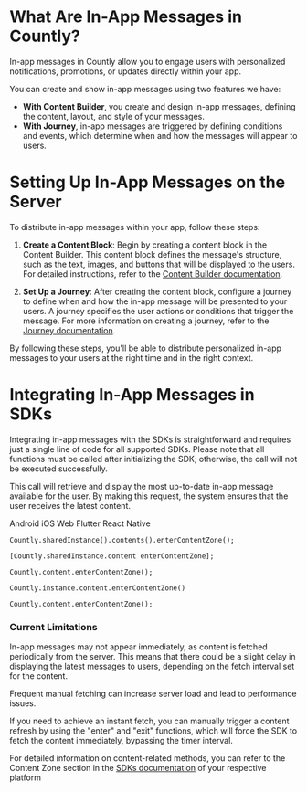 <h1 id="h_01JP9QWQBZHAJQ1T4X9EDVFTWJ">What Are In-App Messages in Countly?</h1>
<div>
  <div>
    <div>
      <div>
        <p>
          In-app messages in Countly allow you to engage users with personalized
          notifications, promotions, or updates directly within your app.
        </p>
        <p>
          You can create and show in-app messages using two features we
          have:
        </p>
        <ul>
          <li>
            <strong>With Content Builder</strong>, you create and design
            in-app messages, defining the content, layout, and style
            of your messages.
          </li>
          <li>
            <strong>With Journey</strong>, in-app messages are triggered
            by defining conditions and events, which determine when and
            how the messages will appear to users.
          </li>
        </ul>
      </div>
    </div>
  </div>
</div>
<div tabindex="0">
  <div></div>
</div>
<h1 id="h_01JP9QWQBZC3NHMTNWFQFFYS99">Setting Up In-App Messages on the Server</h1>
<p>
  To distribute in-app messages within your app, follow these steps:
</p>
<ol>
  <li>
    <p>
      <strong>Create a Content Block</strong>: Begin by creating a content
      block in the Content Builder. This content block defines the message's
      structure, such as the text, images, and buttons that will be displayed
      to the users. For detailed instructions, refer to the
      <a href="/hc/en-us/articles/17072500159388-Content-Builder" target="_new" rel="noopener">Content Builder documentation</a>.
    </p>
  </li>
  <li>
    <p>
      <strong>Set Up a Journey</strong>: After creating the content block,
      configure a journey to define when and how the in-app message will be
      presented to your users. A journey specifies the user actions or conditions
      that trigger the message. For more information on creating a journey,
      refer to the
      <a href="/hc/en-us/articles/17072475592988-Journey" target="_new" rel="noopener">Journey documentation</a>.
    </p>
  </li>
</ol>
<p>
  By following these steps, you'll be able to distribute personalized in-app messages
  to your users at the right time and in the right context.
</p>
<h1 id="h_01JP9QWQBZ0N2Q140V3E97G7R3">Integrating In-App Messages in SDKs</h1>
<p>
  Integrating in-app messages with the SDKs is straightforward and requires just
  a single line of code for all supported SDKs. Please note that all functions
  must be called after initializing the SDK; otherwise, the call will not be executed
  successfully.
</p>
<p>
  This call will retrieve and display the most up-to-date in-app message available
  for the user. By making this request, the system ensures that the user receives
  the latest content.
</p>
<div class="tabs">
  <div class="tabs-menu">
    <span class="tabs-link is-active">Android</span>
    <span class="tabs-link">iOS</span> <span class="tabs-link">Web</span>
    <span class="tabs-link">Flutter</span>
    <span class="tabs-link">React Native</span>
  </div>
  <div class="tab">
    <pre><code class="java">Countly.sharedInstance().contents().enterContentZone();</code></pre>
  </div>
  <div class="tab is-hidden">
    <pre><code class="objectivec">[Countly.sharedInstance.content enterContentZone];</code></pre>
  </div>
  <div class="tab is-hidden">
    <pre><code class="js">Countly.content.enterContentZone();</code></pre>
  </div>
  <div class="tab is-hidden">
    <pre><code class="dart">Countly.instance.content.enterContentZone()
</code></pre>
  </div>
  <div class="tab is-hidden">
    <pre><code class="js">Countly.content.enterContentZone();
</code></pre>
  </div>
</div>
<h3 id="h_01JP9XB7X6SXZ4RE7QV6B52QW2">Current Limitations</h3>
<p>
  In-app messages may not appear immediately, as content is fetched periodically
  from the server. This means that there could be a slight delay in displaying
  the latest messages to users, depending on the fetch interval set for the content.
</p>
<div class="callout callout--warning">
  <p>
    Frequent manual fetching can increase server load and lead to performance
    issues.
  </p>
</div>
<p>
  If you need to achieve an instant fetch, you can manually trigger a content refresh
  by using the "enter" and "exit" functions, which will force the SDK to fetch
  the content immediately, bypassing the timer interval.
</p>
<p>
  For detailed information on content-related methods, you can refer to the Content
  Zone section in the
  <a href="/hc/en-us/sections/360007310512" target="_new" rel="noopener">SDKs documentation</a>
  of your respective platform
</p>